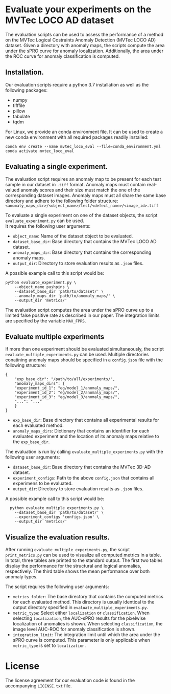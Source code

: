 # Evaluate your experiments on the MVTec LOCO AD dataset

The evaluation scripts can be used to assess the performance of a method on the MVTec Logical Costraints Anomaly Detection (MVTec LOCO AD) dataset.
Given a directory with anomaly maps, the scripts compute the area under the sPRO curve for anomaly localization.
Additionally, the area under the ROC curve for anomaly classification is computed.

## Installation.

Our evaluation scripts require a python 3.7 installation as well as the following
packages:

- numpy
- tifffile
- pillow
- tabulate
- tqdm

For Linux, we provide an conda environment file. It can be used to create a new conda environment with all required packages readily installed:

```
conda env create --name mvtec_loco_eval --file=conda_environment.yml
conda activate mvtec_loco_eval
```

## Evaluating a single experiment.

The evaluation script requires an anomaly map to be present for each test sample in our dataset in `.tiff` format.
Anomaly maps must contain real-valued anomaly scores and their size must match the one of the corresponding dataset images.
Anomaly maps must all share the same base directory and adhere to the following folder structure:
`<anomaly_maps_dir>/<object_name>/test/<defect_name>/<image_id>.tiff`

To evaluate a single experiment on one of the dataset objects, the script `evaluate_experiment.py` can be used.  
It requires the following user arguments:

- `object_name`: Name of the dataset object to be evaluated.
- `dataset_base_dir`: Base directory that contains the MVTec LOCO AD dataset.
- `anomaly_maps_dir`: Base directory that contains the corresponding anomaly maps.
- `output_dir`: Directory to store evaluation results as `.json` files.

A possible example call to this script would be:

```
python evaluate_experiment.py \
    --object_name pushpins \
    --dataset_base_dir 'path/to/dataset/' \
    --anomaly_maps_dir 'path/to/anomaly_maps/' \
    --output_dir 'metrics/'
```

The evaluation script computes the area under the sPRO curve up to a limited false positive rate as described in our paper.
The integration limits are specified by the variable `MAX_FPRS`.

## Evaluate multiple experiments

If more than one experiment should be evaluated simultaneously, the script `evaluate_multiple_experiments.py` can be used.
Multiple directories conatining anomaly maps should be specified in a `config.json` file with the following structure:

```
{
    "exp_base_dir": "/path/to/all/experiments/",
    "anomaly_maps_dirs": {
    "experiment_id_1": "eg/model_1/anomaly_maps/",
    "experiment_id_2": "eg/model_2/anomaly_maps/",
    "experiment_id_3": "eg/model_3/anomaly_maps/",
    "...": "..."
    }
}
```

- `exp_base_dir`: Base directory that contains all experimental results for each evaluated method.
- `anomaly_maps_dirs`: Dictionary that contains an identifier for each evaluated experiment and the location of its anomaly maps relative to the `exp_base_dir`.

The evaluation is run by calling `evaluate_multiple_experiments.py` with the following user arguments:

- `dataset_base_dir`: Base directory that contains the MVTec 3D-AD dataset.
- `experiment_configs`: Path to the above `config.json` that contains all experimens to be evaluated.
- `output_dir`: Directory to store evaluation results as `.json` files.

A possible example call to this script would be:

```
  python evaluate_multiple_experiments.py \
    --dataset_base_dir 'path/to/dataset/' \
    --experiment_configs 'configs.json' \
    --output_dir 'metrics/'
```

## Visualize the evaluation results.

After running `evaluate_multiple_experiments.py`, the script `print_metrics.py` can be used to visualize all computed metrics in a table.
In total, three tables are printed to the standard output. The first two tables display the performance for the structural and logical anomalies, respectively.
The third table shows the mean performance over both anomaly types.

The script requires the following user arguments:

- `metrics_folder`: The base directory that contains the computed metrics for each evaluated method. This directory is usually identical to the output directory specified in `evaluate_multiple_experiments.py`.
- `metric_type`: Select either `localization` or `classification`. When selecting `localization`,
  the AUC-sPRO results for the pixelwise localization of anomalies is shown. When selecting `classification`, the image level AUC-ROC for anomaly classification is shown.
- `integration_limit`: The integration limit until which the area under the sPRO curve is computed. This parameter is only applicable when `metric_type` is set to `localization`.

# License

The license agreement for our evaluation code is found in the accompanying `LICENSE.txt` file.
